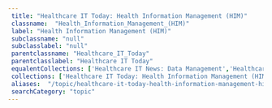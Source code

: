 ```yaml
--- 
 title: "Healthcare IT Today: Health Information Management (HIM)" 
 classname:  "Health_Information_Management_(HIM)" 
 label: "Health Information Management (HIM)" 
 subclassname: "null" 
 subclasslabel: "null" 
 parentclassname: "Healthcare_IT_Today" 
 parentclasslabel: "Healthcare IT Today" 
 equalentCollections: ['Healthcare IT News: Data Management','Healthcare IT News: Health IT','Healthcare IT News: Health Information Technology (HIT)','Healthcare IT News: Epic System','KLAS: HIM Services'] 
 collections: ['Healthcare IT Today: Health Information Management (HIM)']
 aliases:  "/topic/healthcare-it-today-health-information-management-him"  
 searchCategory: "topic" 
---
```

